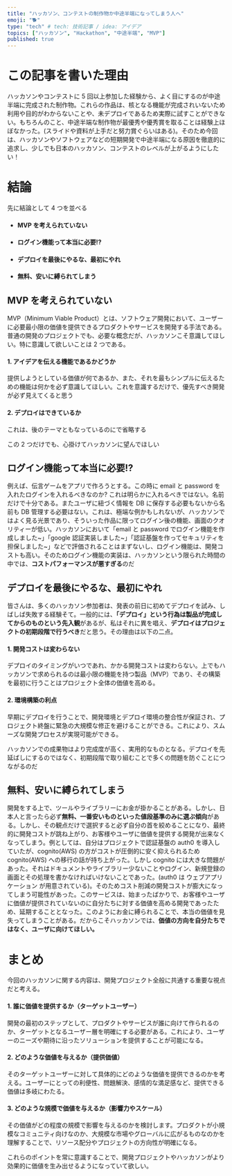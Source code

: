 ```yaml
---
title: "ハッカソン、コンテストの制作物か中途半端になってしまう人へ"
emoji: "🐕"
type: "tech" # tech: 技術記事 / idea: アイデア
topics: ["ハッカソン", "Hackathon", "中途半端", "MVP"]
published: true
---
```


# この記事を書いた理由

ハッカソンやコンテストに 5 回以上参加した経験から、よく目にするのが中途半端に完成された制作物。これらの作品は、核となる機能が完成されいないため利用や目的がわからないことや、未デプロイであるため実際に試すことができない。もちろんのこと、中途半端な制作物が最優秀や優秀賞を取ることは経験上ほぼなかった。(スライドや資料が上手だと努力賞ぐらいはある)。そのため今回は、ハッカソンやソフトウェアなどの短期開発で中途半端になる原因を徹底的に追求し、少しでも日本のハッカソン、コンテストのレベルが上がるようにしたい！

# 結論

先に結論として 4 つを並べる

- #### MVP を考えられていない
- #### ログイン機能って本当に必要!?
- #### デプロイを最後にやるな、最初にやれ
- #### 無料、安いに縛られてしまう

## MVP を考えられていない

MVP（Minimum Viable Product）とは、ソフトウェア開発において、ユーザーに必要最小限の価値を提供できるプロダクトやサービスを開発する手法である。普通の開発のプロジェクトでも、必要な概念だが、ハッカソンこそ意識してほしい。特に意識して欲しいことは 2 つである。

#### 1. アイデアを伝える機能であるかどうか

提供しようとしている価値が何であるか、また、それを最もシンプルに伝えるための機能は何かを必ず意識してほしい。これを意識するだけで、優先すべき開発が必ず見えてくると思う

#### 2. デプロイはできているか

これは、後のテーマともなっているのにで省略する

この 2 つだけでも、心掛けてハッカソンに望んでほしい

## ログイン機能って本当に必要!?

例えば、伝言ゲームをアプリで作ろうとする。この時に email と password を入れたログインを入れるべきなのか? これは明らかに入れるべきではない。名前だけで十分である。またユーザに紐づく情報を DB に保存する必要もないから名前も DB 管理する必要はない。これは、極端な例かもしれないが、ハッカソンではよく見る光景であり、そういった作品に限ってログイン後の機能、画面のクオリティーが低い。ハッカソンにおいて「email と password でログイン機能を作成しました~」「google 認証実装しました~」「認証基盤を作ってセキュリティを担保しました~」などで評価されることはまずないし、ログイン機能は、開発コストも高い。そのためログイン機能の実装は、ハッカソンという限られた時間の中では、**コストパフォーマンスが悪すぎる**のだ

## デプロイを最後にやるな、最初にやれ

皆さんは、多くのハッカソン参加者は、発表の前日に初めてデプロイを試み、しばしば失敗する経験そて。一般的には、**「デプロイ」という行為は製品が完成してからのものという先入観**があるが、私はそれに異を唱え、**デプロイはプロジェクトの初期段階で行うべき**だと思う。その理由は以下の二点。

#### 1. 開発コストは変わらない

デプロイのタイミングがいつであれ、かかる開発コストは変わらない。上でもハッカソンで求められるのは最小限の機能を持つ製品（MVP）であり、その構築を最初に行うことはプロジェクト全体の価値を高める。

#### 2. 環境構築の利点

早期にデプロイを行うことで、開発環境とデプロイ環境の整合性が保証され、プロジェクト終盤に緊急の大規模な修正を避けることができる。これにより、スムーズな開発プロセスが実現可能ができる。

ハッカソンでの成果物はより完成度が高く、実用的なものとなる。デプロイを先延ばしにするのではなく、初期段階で取り組むことで多くの問題を防ぐことにつながるのだ

## 無料、安いに縛られてしまう

開発をする上で、ツールやライブラリーにお金が掛かることがある。しかし、日本人と言ったら必ず**無料、一番安いものといった値段基準のみに選ぶ傾向**がある。しかし、その観点だけで選択すると必ず自分の首を絞めることになり、最終的に開発コストが跳ね上がり、お客様やユーザに価値を提供する開発が出来なくなってしまう。例としては、自分はプロジェクトで認証基盤の auth0 を導入していたが、cognito(AWS) の方がコストが圧倒的に安く抑えられるため cognito(AWS) への移行の話が持ち上がった。しかし cognito には大きな問題があった。それはドキュメントやライブラリー少ないことやログイン、新規登録の画面とその処理を書かなければいけないことであった。(auth0 は ウェブアプリケーション が用意されている)。そのためコスト削減の開発コストが膨大になってしまう可能性があった。このサービスは、始まったばかりで、お客様やユーザに価値が提供されていないのに自分たちに対する価値を高める開発であったため、延期することとなった。このようにお金に縛られることで、本当の価値を見失ってしまうことがある。だからこそハッカソンでは、**価値の方向を自分たちではなく、ユーザに向けてほしい。**

# まとめ

今回のハッカソンに関する内容は、開発プロジェクト全般に共通する重要な視点だと考える。

#### 1. 誰に価値を提供するか（ターゲットユーザー）

開発の最初のステップとして、プロダクトやサービスが誰に向けて作られるのか、ターゲットとなるユーザー層を明確にする必要がある。これにより、ユーザーのニーズや期待に沿ったソリューションを提供することが可能になる。

#### 2. どのような価値を与えるか（提供価値）

そのターゲットユーザーに対して具体的にどのような価値を提供できるのかを考える。ユーザーにとっての利便性、問題解決、感情的な満足感など、提供できる価値は多岐にわたる。

#### 3. どのような規模で価値を与えるか（影響力やスケール）

その価値がどの程度の規模で影響を与えるのかを検討します。プロダクトが小規模なコミュニティ向けなのか、大規模な市場やグローバルに広がるものなのかを理解することで、リソース配分やプロジェクトの方向性が明確になる。

これらのポイントを常に意識することで、開発プロジェクトやハッカソンがより効果的に価値を生み出せるようになっていて欲しい。
